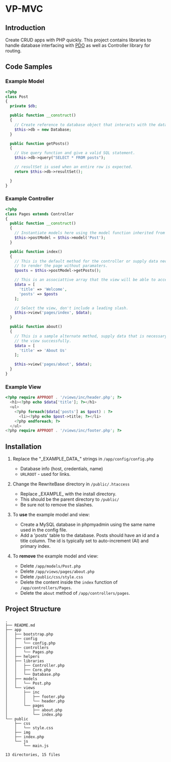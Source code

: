 # VP-MVC

## Introduction

Create CRUD apps with PHP quickly.
This project contains libraries to handle database interfacing with [PDO](http://php.net/manual/en/book.pdo.php) as well as Controller library for routing.

## Code Samples

### Example Model

```php
<?php
class Post
{
  private $db;

  public function __construct()
  {
    // Create reference to database object that interacts with the database.
    $this->db = new Database;
  }

  public function getPosts()
  {
    // Use query function and give a valid SQL statement.
    $this->db->query("SELECT * FROM posts");

    // resultSet is used when an entire row is expected.
    return $this->db->resultSet();

  }
}
```

### Example Controller

```php
<?php
class Pages extends Controller
{
  public function __construct()
  {
    // Instantiate models here using the model function inherited from Controller.
    $this->postModel = $this->model('Post');
  }

  public function index()
  {
    // This is the default method for the controller or supply data necessary
    // to render the page without paramaters.
    $posts = $this->postModel->getPosts();

    // This is an associattive array that the view will be able to access to render data.
    $data = [
      'title' => 'Welcome',
      'posts' => $posts
    ];

    // Select the view, don't include a leading slash.
    $this->view('pages/index', $data);
  }

  public function about()
  {
    // This is a sample alternate method, supply data that is necessary to construct
    // the view successfully.
    $data = [
      'title' => 'About Us'
    ];

    $this->view('pages/about', $data);
  }
}
```

### Example View

```php
<?php require APPROOT . '/views/inc/header.php'; ?>
  <h1><?php echo $data['title']; ?></h1>
  <ul>
    <?php foreach($data['posts'] as $post) : ?>
      <li><?php echo $post->title; ?></li>
    <?php endforeach; ?>
  </ul>
<?php require APPROOT . '/views/inc/footer.php'; ?>
```

## Installation

1. Replace the "\_EXAMPLE_DATA\_" strings in `/app/config/config.php`

   * Database info (host, credentials, name)
   * `URLROOT` - used for links.

2. Change the RewriteBase directory in `/public/.htaccess`
   * Replace \_EXAMPLE\_ with the install directory.
   * This should be the parent directory to `/public/`
   * Be sure not to remove the slashes.

3) To **use** the example model and view:

   * Create a MySQL database in phpmyadmin using the same name used in the config file.
   * Add a 'posts' table to the database. Posts should have an id and a title column. The id is typically set to auto-increment (AI) and primary index.

4) To **remove** the example model and view:
   * Delete `/app/models/Post.php`
   * Delete `/app/views/pages/about.php`
   * Delete `/public/css/style.css`
   * Delete the content inside the `index` function of `/app/controllers/Pages`.
   * Delete the `about` method of `/app/controllers/pages`.

## Project Structure

```
.
├── README.md
├── app
│   ├── bootstrap.php
│   ├── config
│   │   └── config.php
│   ├── controllers
│   │   └── Pages.php
│   ├── helpers
│   ├── libraries
│   │   ├── Controller.php
│   │   ├── Core.php
│   │   └── Database.php
│   ├── models
│   │   └── Post.php
│   └── views
│       ├── inc
│       │   ├── footer.php
│       │   └── header.php
│       └── pages
│           ├── about.php
│           └── index.php
└── public
    ├── css
    │   └── style.css
    ├── img
    ├── index.php
    └── js
        └── main.js

13 directories, 15 files
```
